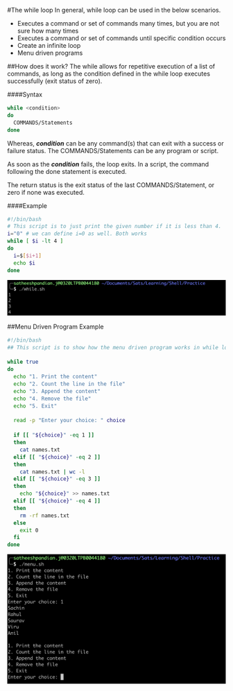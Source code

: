 #The while loop
In general, while loop can be used in the below scenarios.

* Executes a command or set of commands many times, but you are not sure how many times
* Executes a command or set of commands until specific condition occurs 
* Create an infinite loop
* Menu driven programs 

##How does it work?
The while allows for repetitive execution of a list of commands, as long as the condition defined in the while loop executes successfully (exit status of zero).

####Syntax
```bash
while <condition> 
do 
  COMMANDS/Statements
done
```
Whereas,
***condition*** can be any command(s) that can exit with a success or failure status. The COMMANDS/Statements can be any program or script.

As soon as the ***condition*** fails, the loop exits. In a script, the command following the done statement is executed.

The return status is the exit status of the last COMMANDS/Statement, or zero if none was executed.

####Example
```bash
#!/bin/bash
# This script is to just print the given number if it is less than 4.
i="0" # we can define i=0 as well. Both works
while [ $i -lt 4 ]
do
  i=$[$i+1]
  echo $i
done
```
![while](../assets/while.jpg)

##Menu Driven Program Example

```bash
#!/bin/bash
## This script is to show how the menu driven program works in while loop

while true
do
  echo "1. Print the content"
  echo "2. Count the line in the file"
  echo "3. Append the content"
  echo "4. Remove the file"
  echo "5. Exit"

  read -p "Enter your choice: " choice

  if [[ "${choice}" -eq 1 ]]
  then
    cat names.txt
  elif [[ "${choice}" -eq 2 ]]
  then
    cat names.txt | wc -l
  elif [[ "${choice}" -eq 3 ]]
  then
    echo "${choice}" >> names.txt
  elif [[ "${choice}" -eq 4 ]]
  then
    rm -rf names.txt
  else
    exit 0
  fi
done
```
![menu](../assets/menu.jpg)


